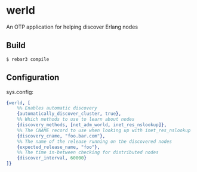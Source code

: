 werld
=====

An OTP application for helping discover Erlang nodes

Build
-----

    $ rebar3 compile

Configuration
-------------

sys.config:
```erlang
{werld, [
    %% Enables automatic discovery
    {automatically_discover_cluster, true},
    %% Which methods to use to learn about nodes
    {discovery_methods, [net_adm_world, inet_res_nslookup]},
    %% The CNAME record to use when looking up with inet_res_nslookup
    {discovery_cname, "foo.bar.com"},
    %% The name of the release running on the discovered nodes
    {expected_release_name, "foo"},
    %% The time in-between checking for distributed nodes
    {discover_interval, 60000}
]}
```
